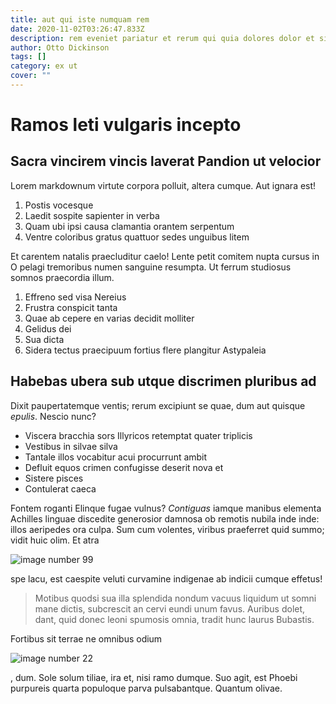 ```yaml
---
title: aut qui iste numquam rem
date: 2020-11-02T03:26:47.833Z
description: rem eveniet pariatur et rerum qui quia dolores dolor et sint quas
author: Otto Dickinson
tags: []
category: ex ut
cover: ""
---
```


# Ramos leti vulgaris incepto

## Sacra vincirem vincis laverat Pandion ut velocior

Lorem markdownum virtute corpora polluit, altera cumque. Aut ignara est!

1. Postis vocesque
2. Laedit sospite sapienter in verba
3. Quam ubi ipsi causa clamantia orantem serpentum
4. Ventre coloribus gratus quattuor sedes unguibus litem

Et carentem natalis praecluditur caelo! Lente petit comitem nupta cursus in O
pelagi tremoribus numen sanguine resumpta. Ut ferrum studiosus somnos praecordia
illum.

1. Effreno sed visa Nereius
2. Frustra conspicit tanta
3. Quae ab cepere en varias decidit molliter
4. Gelidus dei
5. Sua dicta
6. Sidera tectus praecipuum fortius flere plangitur Astypaleia

## Habebas ubera sub utque discrimen pluribus ad

Dixit paupertatemque ventis; rerum excipiunt se quae, dum aut quisque *epulis*.
Nescio nunc?

- Viscera bracchia sors Illyricos retemptat quater triplicis
- Vestibus in silvae silva
- Tantale illos vocabitur acui procurrunt ambit
- Defluit equos crimen confugisse deserit nova et
- Sistere pisces
- Contulerat caeca

Fontem roganti Elinque fugae vulnus? *Contiguas* iamque manibus elementa
Achilles linguae discedite generosior damnosa ob remotis nubila inde inde: illos
aeripedes ora culpa. Sum cum volentes, viribus praeferret quid summo; vidit huic
olim. Et atra 

![image number 99](/images/99.jpg)

 spe lacu, est caespite
veluti curvamine indigenae ab indicii cumque effetus!

> Motibus quodsi sua illa splendida nondum vacuus liquidum ut somni mane dictis,
> subcrescit an cervi eundi unum favus. Auribus dolet, dant, quid donec leoni
> spumosis omnia, tradit hunc laurus Bubastis.

Fortibus sit terrae ne omnibus odium 

![image number 22](/images/22.jpg)

,
dum. Sole solum tiliae, ira et, nisi ramo dumque. Suo agit, est Phoebi purpureis
quarta populoque parva pulsabantque. Quantum olivae.
